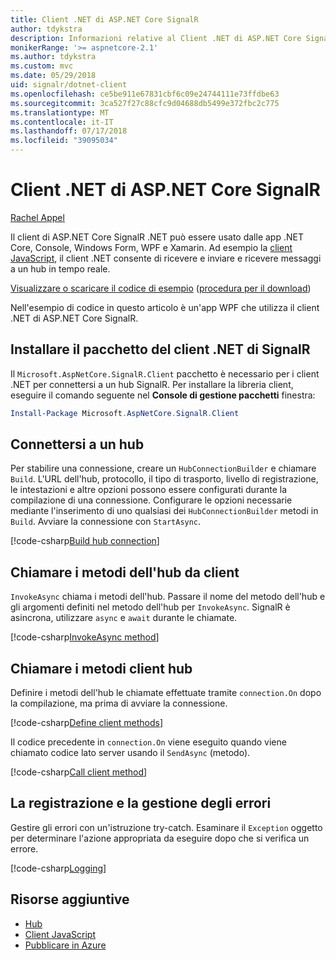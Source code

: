 ```yaml
---
title: Client .NET di ASP.NET Core SignalR
author: tdykstra
description: Informazioni relative al Client .NET di ASP.NET Core SignalR
monikerRange: '>= aspnetcore-2.1'
ms.author: tdykstra
ms.custom: mvc
ms.date: 05/29/2018
uid: signalr/dotnet-client
ms.openlocfilehash: ce5be911e67831cbf6c09e24744111e73ffdbe63
ms.sourcegitcommit: 3ca527f27c88cfc9d04688db5499e372fbc2c775
ms.translationtype: MT
ms.contentlocale: it-IT
ms.lasthandoff: 07/17/2018
ms.locfileid: "39095034"
---
```

# <a name="aspnet-core-signalr-net-client"></a>Client .NET di ASP.NET Core SignalR

[Rachel Appel](http://twitter.com/rachelappel)

Il client di ASP.NET Core SignalR .NET può essere usato dalle app .NET Core, Console, Windows Form, WPF e Xamarin. Ad esempio la [client JavaScript](xref:signalr/javascript-client), il client .NET consente di ricevere e inviare e ricevere messaggi a un hub in tempo reale.

[Visualizzare o scaricare il codice di esempio](https://github.com/aspnet/Docs/tree/live/aspnetcore/signalr/dotnet-client/sample) ([procedura per il download](xref:tutorials/index#how-to-download-a-sample))

Nell'esempio di codice in questo articolo è un'app WPF che utilizza il client .NET di ASP.NET Core SignalR.

## <a name="install-the-signalr-net-client-package"></a>Installare il pacchetto del client .NET di SignalR

Il `Microsoft.AspNetCore.SignalR.Client` pacchetto è necessario per i client .NET per connettersi a un hub SignalR. Per installare la libreria client, eseguire il comando seguente nel **Console di gestione pacchetti** finestra:

```powershell
Install-Package Microsoft.AspNetCore.SignalR.Client
```

## <a name="connect-to-a-hub"></a>Connettersi a un hub

Per stabilire una connessione, creare un `HubConnectionBuilder` e chiamare `Build`. L'URL dell'hub, protocollo, il tipo di trasporto, livello di registrazione, le intestazioni e altre opzioni possono essere configurati durante la compilazione di una connessione. Configurare le opzioni necessarie mediante l'inserimento di uno qualsiasi dei `HubConnectionBuilder` metodi in `Build`. Avviare la connessione con `StartAsync`.

[!code-csharp[Build hub connection](dotnet-client/sample/signalrchatclient/MainWindow.xaml.cs?highlight=15-17,33)]

## <a name="call-hub-methods-from-client"></a>Chiamare i metodi dell'hub da client

`InvokeAsync` chiama i metodi dell'hub. Passare il nome del metodo dell'hub e gli argomenti definiti nel metodo dell'hub per `InvokeAsync`. SignalR è asincrona, utilizzare `async` e `await` durante le chiamate.

[!code-csharp[InvokeAsync method](dotnet-client/sample/signalrchatclient/MainWindow.xaml.cs?range=48-49)]

## <a name="call-client-methods-from-hub"></a>Chiamare i metodi client hub

Definire i metodi dell'hub le chiamate effettuate tramite `connection.On` dopo la compilazione, ma prima di avviare la connessione.

[!code-csharp[Define client methods](dotnet-client/sample/signalrchatclient/MainWindow.xaml.cs?range=22-29)]

Il codice precedente in `connection.On` viene eseguito quando viene chiamato codice lato server usando il `SendAsync` (metodo).

[!code-csharp[Call client method](dotnet-client/sample/signalrchat/hubs/chathub.cs?range=8-11)]

## <a name="error-handling-and-logging"></a>La registrazione e la gestione degli errori

Gestire gli errori con un'istruzione try-catch. Esaminare il `Exception` oggetto per determinare l'azione appropriata da eseguire dopo che si verifica un errore.

[!code-csharp[Logging](dotnet-client/sample/signalrchatclient/MainWindow.xaml.cs?range=46-54)]

## <a name="additional-resources"></a>Risorse aggiuntive

* [Hub](xref:signalr/hubs)
* [Client JavaScript](xref:signalr/javascript-client)
* [Pubblicare in Azure](xref:signalr/publish-to-azure-web-app)
